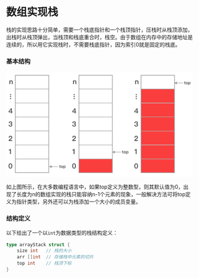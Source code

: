 # 数组实现栈

栈的实现思路十分简单，需要一个栈底指针和一个栈顶指针，压栈时从栈顶添加，出栈时从栈顶弹出，当栈顶和栈底重合时，栈空。由于数组在内存中的存储地址是连续的，所以用它实现栈时，不需要栈底指针，因为索引0就是固定的栈底。

### 基本结构

![数组栈](./img/array_stack.jpg)

如上图所示，在大多数编程语言中，如果top定义为整数型，则其默认值为0，出现了长度为n的数组实现的栈只能容纳n-1个元素的现象，一般解决方法可将top定义为指针类型，另外还可以为栈添加一个大小的成员变量。

### 结构定义

以下给出了一个以`int`为数据类型的栈结构定义：

```go
type arrayStack struct {
	size int   // 栈的大小
	arr []int  // 存储栈中元素的切片
	top int    // 栈顶下标
}
```
